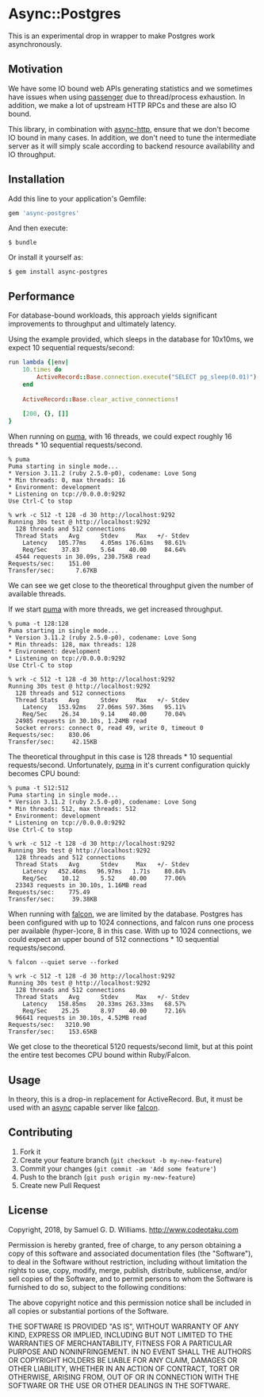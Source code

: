 # Async::Postgres

This is an experimental drop in wrapper to make Postgres work asynchronously.

## Motivation

We have some IO bound web APIs generating statistics and we sometimes have issues when using [passenger] due to thread/process exhaustion. In addition, we make a lot of upstream HTTP RPCs and these are also IO bound.

This library, in combination with [async-http], ensure that we don't become IO bound in many cases. In addition, we don't need to tune the intermediate server as it will simply scale according to backend resource availability and IO throughput.

[passenger]: https://github.com/phusion/passenger
[async-http]: https://github.com/socketry/async-http

## Installation

Add this line to your application's Gemfile:

```ruby
gem 'async-postgres'
```

And then execute:

	$ bundle

Or install it yourself as:

	$ gem install async-postgres

## Performance

For database-bound workloads, this approach yields significant improvements to throughput and ultimately latency.

Using the example provided, which sleeps in the database for 10x10ms, we expect 10 sequential requests/second:

```ruby
run lambda {|env|
	10.times do
		ActiveRecord::Base.connection.execute("SELECT pg_sleep(0.01)")
	end
	
	ActiveRecord::Base.clear_active_connections!
	
	[200, {}, []]
}
```

When running on [puma], with 16 threads, we could expect roughly 16 threads * 10 sequential requests/second.

```
% puma
Puma starting in single mode...
* Version 3.11.2 (ruby 2.5.0-p0), codename: Love Song
* Min threads: 0, max threads: 16
* Environment: development
* Listening on tcp://0.0.0.0:9292
Use Ctrl-C to stop

% wrk -c 512 -t 128 -d 30 http://localhost:9292
Running 30s test @ http://localhost:9292
  128 threads and 512 connections
  Thread Stats   Avg      Stdev     Max   +/- Stdev
    Latency   105.77ms    4.05ms 176.61ms   98.61%
    Req/Sec    37.83      5.64    40.00     84.64%
  4544 requests in 30.09s, 230.75KB read
Requests/sec:    151.00
Transfer/sec:      7.67KB
```

We can see we get close to the theoretical throughput given the number of available threads.

If we start [puma] with more threads, we get increased throughput.

```
% puma -t 128:128 
Puma starting in single mode...
* Version 3.11.2 (ruby 2.5.0-p0), codename: Love Song
* Min threads: 128, max threads: 128
* Environment: development
* Listening on tcp://0.0.0.0:9292
Use Ctrl-C to stop

% wrk -c 512 -t 128 -d 30 http://localhost:9292
Running 30s test @ http://localhost:9292
  128 threads and 512 connections
  Thread Stats   Avg      Stdev     Max   +/- Stdev
    Latency   153.92ms   27.06ms 597.36ms   95.11%
    Req/Sec    26.34      9.14    40.00     70.04%
  24985 requests in 30.10s, 1.24MB read
  Socket errors: connect 0, read 49, write 0, timeout 0
Requests/sec:    830.06
Transfer/sec:     42.15KB
```

The theoretical throughput in this case is 128 threads * 10 sequential requests/second. Unfortunately, [puma] in it's current configuration quickly becomes CPU bound:

```
% puma -t 512:512
Puma starting in single mode...
* Version 3.11.2 (ruby 2.5.0-p0), codename: Love Song
* Min threads: 512, max threads: 512
* Environment: development
* Listening on tcp://0.0.0.0:9292
Use Ctrl-C to stop

% wrk -c 512 -t 128 -d 30 http://localhost:9292
Running 30s test @ http://localhost:9292
  128 threads and 512 connections
  Thread Stats   Avg      Stdev     Max   +/- Stdev
    Latency   452.46ms   96.97ms   1.71s    80.84%
    Req/Sec    10.12      5.52    40.00     77.06%
  23343 requests in 30.10s, 1.16MB read
Requests/sec:    775.49
Transfer/sec:     39.38KB
```

When running with [falcon], we are limited by the database. Postgres has been configured with up to 1024 connections, and falcon runs one process per available (hyper-)core, 8 in this case. With up to 1024 connections, we could expect an upper bound of 512 connections * 10 sequential requests/second.

```
% falcon --quiet serve --forked

% wrk -c 512 -t 128 -d 30 http://localhost:9292
Running 30s test @ http://localhost:9292
  128 threads and 512 connections
  Thread Stats   Avg      Stdev     Max   +/- Stdev
    Latency   158.85ms   20.33ms 263.33ms   68.57%
    Req/Sec    25.25      8.97    40.00     72.16%
  96641 requests in 30.10s, 4.52MB read
Requests/sec:   3210.90
Transfer/sec:    153.65KB
```

We get close to the theoretical 5120 requests/second limit, but at this point the entire test becomes CPU bound within Ruby/Falcon.

## Usage

In theory, this is a drop-in replacement for ActiveRecord. But, it must be used with an [async] capable server like [falcon].

[async]: https://github.com/socketry/async
[falcon]: https://github.com/socketry/falcon
[puma]: https://github.com/puma/puma

## Contributing

1. Fork it
2. Create your feature branch (`git checkout -b my-new-feature`)
3. Commit your changes (`git commit -am 'Add some feature'`)
4. Push to the branch (`git push origin my-new-feature`)
5. Create new Pull Request

## License

Copyright, 2018, by Samuel G. D. Williams. <http://www.codeotaku.com>

Permission is hereby granted, free of charge, to any person obtaining a copy
of this software and associated documentation files (the "Software"), to deal
in the Software without restriction, including without limitation the rights
to use, copy, modify, merge, publish, distribute, sublicense, and/or sell
copies of the Software, and to permit persons to whom the Software is
furnished to do so, subject to the following conditions:

The above copyright notice and this permission notice shall be included in
all copies or substantial portions of the Software.

THE SOFTWARE IS PROVIDED "AS IS", WITHOUT WARRANTY OF ANY KIND, EXPRESS OR
IMPLIED, INCLUDING BUT NOT LIMITED TO THE WARRANTIES OF MERCHANTABILITY,
FITNESS FOR A PARTICULAR PURPOSE AND NONINFRINGEMENT. IN NO EVENT SHALL THE
AUTHORS OR COPYRIGHT HOLDERS BE LIABLE FOR ANY CLAIM, DAMAGES OR OTHER
LIABILITY, WHETHER IN AN ACTION OF CONTRACT, TORT OR OTHERWISE, ARISING FROM,
OUT OF OR IN CONNECTION WITH THE SOFTWARE OR THE USE OR OTHER DEALINGS IN
THE SOFTWARE.
